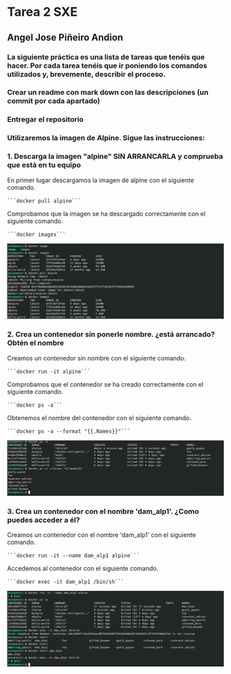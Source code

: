 # Tarea 2 SXE
## Angel Jose Piñeiro Andion

### La siguiente práctica es una lista de tareas que tenéis que hacer. Por cada tarea tenéis que ir poniendo los comandos utilizados y, brevemente, describir el proceso.

### Crear un readme con mark down con las descripciones (un commit por cada apartado)

### Entregar el repositorio

### Utilizaremos la imagen de Alpine. Sigue las instrucciones:

### 1. Descarga la imagen "alpine" SIN ARRANCARLA y comprueba que está en tu equipo
En primer lugar descargamos la imagen de alpine con el siguiente comando.

    ```docker pull alpine```

Comprobamos que la imagen se ha descargado correctamente con el siguiente comando.

    ```docker images```
![apartado1.png](images/apartado1.png)
### 2. Crea un contenedor sin ponerle nombre. ¿está arrancado? Obtén el nombre
Creamos un contenedor sin nombre con el siguiente comando.

    ```docker run -it alpine```

Comprobamos que el contenedor se ha creado correctamente con el siguiente comando.

    ```docker ps -a```

Obtenemos el nombre del contenedor con el siguiente comando.

    ```docker ps -a --format "{{.Names}}"```
![apartado2.png](images/apartado2.png)
### 3. Crea un contenedor con el nombre 'dam_alp1'. ¿Como puedes acceder a él?
Creamos un contenedor con el nombre 'dam_alp1' con el siguiente comando.

    ```docker run -it --name dam_alp1 alpine```

Accedemos al contenedor con el siguiente comando.

    ```docker exec -it dam_alp1 /bin/sh```
![apartado3.png](images/apartado3.png)

